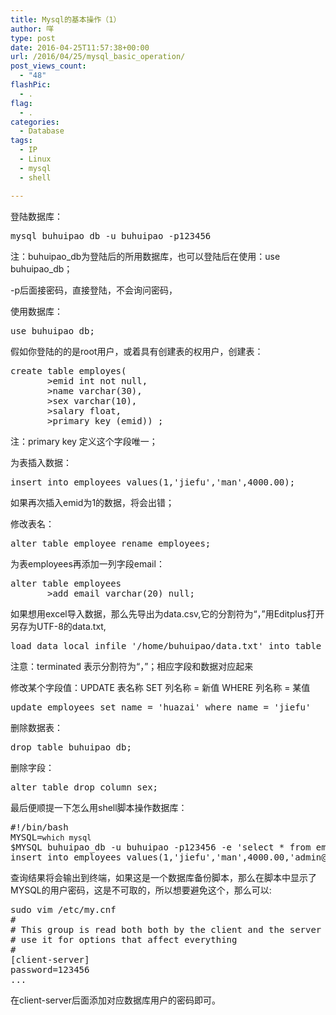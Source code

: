```yaml
---
title: Mysql的基本操作（1）
author: 咩
type: post
date: 2016-04-25T11:57:38+00:00
url: /2016/04/25/mysql_basic_operation/
post_views_count:
  - "48"
flashPic:
  - .
flag:
  - .
categories:
  - Database
tags:
  - IP
  - Linux
  - mysql
  - shell

---
```

登陆数据库：

<pre class="lang:shell decode:1 " >mysql buhuipao_db -u buhuipao -p123456</pre>

注：buhuipao\_db为登陆后的所用数据库，也可以登陆后在使用：use buhuipao\_db；
  
-p后面接密码，直接登陆，不会询问密码，
  
使用数据库：

<pre class="lang:shell decode:1 " >use buhuipao_db;</pre>

假如你登陆的的是root用户，或着具有创建表的权用户，创建表：

<pre class="lang:shell decode:1 " >create table employes(
       &gt;emid int not null,
       &gt;name varchar(30),
       &gt;sex varchar(10),
       &gt;salary float,
       &gt;primary key (emid)) ; </pre>

注：primary key 定义这个字段唯一；
  
为表插入数据：

<pre class="lang:shell decode:1 " >insert into employees values(1,'jiefu','man',4000.00);</pre>

如果再次插入emid为1的数据，将会出错；
  
修改表名：

<pre class="lang:shell decode:1 " >alter table employee rename employees;</pre>

为表employees再添加一列字段email：

<pre class="lang:shell decode:1 " >alter table employees
       &gt;add email varchar(20) null;</pre>

如果想用excel导入数据，那么先导出为data.csv,它的分割符为“，”用Editplus打开另存为UTF-8的data.txt,

<pre class="lang:shell decode:1 " >load data local infile '/home/buhuipao/data.txt' into table emploees fields terminated by ',';</pre>

注意：terminated 表示分割符为“，”；相应字段和数据对应起来
  
修改某个字段值：UPDATE 表名称 SET 列名称 = 新值 WHERE 列名称 = 某值

<pre class="lang:shell decode:1 " >update employees set name = 'huazai' where name = 'jiefu'</pre>

删除数据表：

<pre class="lang:shell decode:1 " >drop table buhuipao_db;</pre>

删除字段：

<pre class="lang:shell decode:1 " >alter table drop column sex;</pre>

最后便顺提一下怎么用shell脚本操作数据库：

<pre class="lang:shell decode:1 " >#!/bin/bash
MYSQL=<code>which mysql</code>
$MYSQL buhuipao_db -u buhuipao -p123456 -e 'select * from employees;
insert into employees values(1,'jiefu','man',4000.00,'admin@buhuipao.com');'</pre>

查询结果将会输出到终端，如果这是一个数据库备份脚本，那么在脚本中显示了MYSQL的用户密码，这是不可取的，所以想要避免这个，那么可以:

<pre class="lang:shell decode:1 " >sudo vim /etc/my.cnf 
#
# This group is read both both by the client and the server
# use it for options that affect everything
#
[client-server]
password=123456
...</pre>

在client-server后面添加对应数据库用户的密码即可。